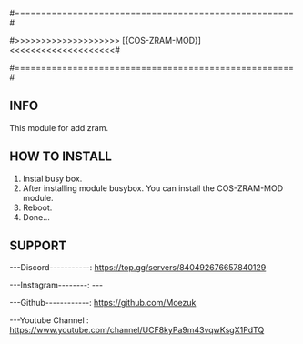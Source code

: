#=====================================================#

#>>>>>>>>>>>>>>>>>>>> [{COS-ZRAM-MOD}] <<<<<<<<<<<<<<<<<<<<#

#=====================================================#


## INFO
This module for add zram.

## HOW TO INSTALL
1. Instal busy box.
2. After installing module busybox. You can install the COS-ZRAM-MOD module.
4. Reboot.
3. Done...

## SUPPORT
---Discord-----------: https://top.gg/servers/840492676657840129

---Instagram--------: ---

---Github------------: https://github.com/Moezuk

---Youtube Channel : https://www.youtube.com/channel/UCF8kyPa9m43vqwKsgX1PdTQ

